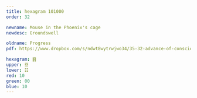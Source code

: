 ```yaml
---
title: hexagram 101000
order: 32

newname: Mouse in the Phoenix's cage
newdesc: Groundswell

oldname: Progress
pdf: https://www.dropbox.com/s/ndwt8wytrwjwo34/35-32-advance-of-consciousness.pdf?dl=0

hexagram: ䷢
upper: ☲
lower: ☷
red: 10
green: 00
blue: 10
---
```

